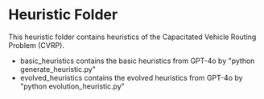 # Heuristic Folder 
 
This heuristic folder contains heuristics of the Capacitated Vehicle Routing Problem (CVRP). 

- basic_heuristics contains the basic heuristics from GPT-4o by "python generate_heuristic.py"
- evolved_heuristics contains the evolved heuristics from GPT-4o by "python evolution_heuristic.py"
